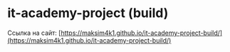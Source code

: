 # it-academy-project (build)
Ссылка на сайт: [https://maksim4k1.github.io/it-academy-project-build/](https://maksim4k1.github.io/it-academy-project-build/)
